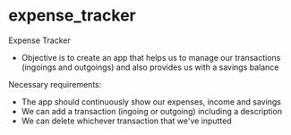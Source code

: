 # expense_tracker
Expense Tracker
- Objective is to create an app that helps us to manage our transactions (ingoings and outgoings) and also provides us with a savings balance

Necessary requirements:
- The app should continuously show our expenses, income and savings
- We can add a transaction (ingoing or outgoing) including a description 
- We can delete whichever transaction that we've inputted
